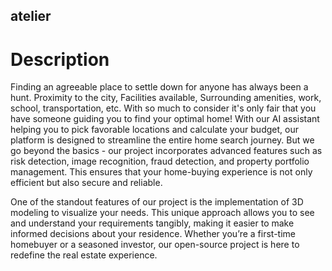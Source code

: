 ## atelier

# Description 

Finding an agreeable place to settle down for anyone has always been a hunt. Proximity to the city, Facilities available, Surrounding amenities, work, school, transportation, etc.
With so much to consider it's only fair that you have someone guiding you to find your optimal home! 
With our AI assistant helping you to pick favorable locations and calculate your budget, our platform is designed to streamline the entire home search journey. But we go beyond the basics - our project incorporates advanced features such as risk detection, image recognition, fraud detection, and property portfolio management. This ensures that your home-buying experience is not only efficient but also secure and reliable.

One of the standout features of our project is the implementation of 3D modeling to visualize your needs. This unique approach allows you to see and understand your requirements tangibly, making it easier to make informed decisions about your residence.
Whether you’re a first-time homebuyer or a seasoned investor, our open-source project is here to redefine the real estate experience.
